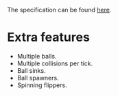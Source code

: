 The specification can be found [here][specs].

[specs]: https://personal.cis.strath.ac.uk/murray.wood/Gizmoball/Gizmoball_spec.htm


# Extra features

- Multiple balls.
- Multiple collisions per tick.
- Ball sinks.
- Ball spawners.
- Spinning flippers.
